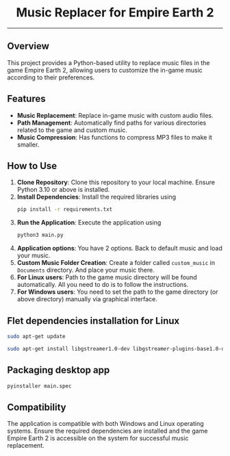 <h1 style="text-align:center">Music Replacer for Empire Earth 2</h1> 

---

## Overview

This project provides a Python-based utility to replace music files in the game Empire Earth 2, 
allowing users to customize the in-game music according to their preferences.

## Features

- **Music Replacement**: Replace in-game music with custom audio files.
- **Path Management**: Automatically find paths for various directories related to the game and custom music.
- **Music Compression**: Has functions to compress MP3 files to make it smaller.

## How to Use

1. **Clone Repository**: Clone this repository to your local machine. Ensure Python 3.10 or above is installed.
2. **Install Dependencies**: Install the required libraries using 
    ```sh
    pip install -r requirements.txt
3. **Run the Application**: Execute the application using 
   ```sh 
   python3 main.py
4. **Application options**: You have 2 options. Back to default music and load your music.
5. **Custom Music Folder Creation**: Create a folder called `custom_music` in `Documents` directory. And place your music there.
6. **For Linux users**: Path to the game music directory will be found automatically. All you need to do is to follow the instructions.
7. **For Windows users**: You need  to set the path to the game directory (or above directory) manually via graphical interface.

## Flet dependencies installation for Linux

```sh
sudo apt-get update
```

```sh
sudo apt-get install libgstreamer1.0-dev libgstreamer-plugins-base1.0-dev libgstreamer-plugins-bad1.0-dev gstreamer1.0-plugins-base gstreamer1.0-plugins-good gstreamer1.0-plugins-bad gstreamer1.0-plugins-ugly gstreamer1.0-libav gstreamer1.0-doc gstreamer1.0-tools gstreamer1.0-x gstreamer1.0-alsa gstreamer1.0-gl gstreamer1.0-gtk3 gstreamer1.0-qt5 gstreamer1.0-pulseaudio
```

## Packaging desktop app
```sh
pyinstaller main.spec
```

## Compatibility

The application is compatible with both Windows and Linux operating systems. Ensure the required dependencies are installed and the game Empire Earth 2 is accessible on the system for successful music replacement.